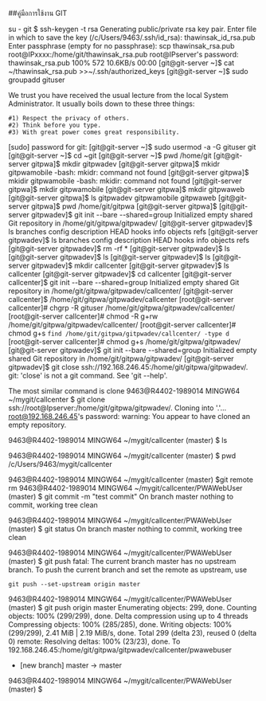 ##คู่มือการใช้งาน GIT

su - git
$ ssh-keygen -t rsa
Generating public/private rsa key pair.
Enter file in which to save the key (/c/Users/9463/.ssh/id_rsa): thawinsak_id_rsa.pub
Enter passphrase (empty for no passphrase):
scp thawinsak_rsa.pub  root@IPxxxx:/home/git/thawinsak_rsa.pub
root@IPserver's password:
thawinsak_rsa.pub                             100%  572    10.6KB/s   00:00
[git@git-server ~]$ cat ~/thawinsak_rsa.pub  >>~/.ssh/authorized_keys
[git@git-server ~]$ sudo groupadd gituser

We trust you have received the usual lecture from the local System
Administrator. It usually boils down to these three things:

    #1) Respect the privacy of others.
    #2) Think before you type.
    #3) With great power comes great responsibility.

[sudo] password for git:
[git@git-server ~]$
sudo usermod -a -G gituser git
[git@git-server ~]$ cd ~git
[git@git-server ~]$ pwd
/home/git
[git@git-server gitpwa]$ mkdir gitpwadev
[git@git-server gitpwa]$ mkidr gitpwamobile
-bash: mkidr: command not found
[git@git-server gitpwa]$ mkidir gitpwamobile
-bash: mkidir: command not found
[git@git-server gitpwa]$ mkdir gitpwamobile
[git@git-server gitpwa]$ mkdir gitpwaweb
[git@git-server gitpwa]$ ls
gitpwadev  gitpwamobile  gitpwaweb
[git@git-server gitpwa]$ pwd
/home/git/gitpwa
[git@git-server gitpwa]$
[git@git-server gitpwadev]$ git init --bare --shared=group
Initialized empty shared Git repository in /home/git/gitpwa/gitpwadev/
[git@git-server gitpwadev]$ ls
branches  config  description  HEAD  hooks  info  objects  refs
[git@git-server gitpwadev]$ ls
branches  config  description  HEAD  hooks  info  objects  refs
[git@git-server gitpwadev]$ rm -rf *
[git@git-server gitpwadev]$ ls
[git@git-server gitpwadev]$ ls
[git@git-server gitpwadev]$ ls
[git@git-server gitpwadev]$ mkdir callcenter
[git@git-server gitpwadev]$ ls
callcenter
[git@git-server gitpwadev]$ cd callcenter
[git@git-server callcenter]$ git init --bare --shared=group
Initialized empty shared Git repository in /home/git/gitpwa/gitpwadev/callcenter/
[git@git-server callcenter]$
/home/git/gitpwa/gitpwadev/callcenter
[root@git-server callcenter]# chgrp -R gituser /home/git/gitpwa/gitpwadev/callcenter/
[root@git-server callcenter]# chmod -R g+rw /home/git/gitpwa/gitpwadev/callcenter/
[root@git-server callcenter]# chmod g+s `find /home/git/gitpwa/gitpwadev/callcenter/ -type d `
[root@git-server callcenter]#
 chmod g+s /home/git/gitpwa/gitpwadev/
 [git@git-server gitpwadev]$ git init --bare --shared=group
Initialized empty shared Git repository in /home/git/gitpwa/gitpwadev/
[git@git-server gitpwadev]$
 git close ssh://192.168.246.45:/home/git/gitpwa/gitpwadev/.
git: 'close' is not a git command. See 'git --help'.

The most similar command is
        clone
9463@R4402-1989014 MINGW64 ~/mygit/callcenter
$ git clone ssh://root@Ipserver:/home/git/gitpwa/gitpwadev/.
Cloning into '.'...
root@192.168.246.45's password:
warning: You appear to have cloned an empty repository.

9463@R4402-1989014 MINGW64 ~/mygit/callcenter (master)
$ ls

9463@R4402-1989014 MINGW64 ~/mygit/callcenter (master)
$ pwd
/c/Users/9463/mygit/callcenter

9463@R4402-1989014 MINGW64 ~/mygit/callcenter (master)
$git remote rm 
9463@R4402-1989014 MINGW64 ~/mygit/callcenter/PWAWebUser (master)
$ git commit -m "test commit"
On branch master
nothing to commit, working tree clean

9463@R4402-1989014 MINGW64 ~/mygit/callcenter/PWAWebUser (master)
$ git status
On branch master
nothing to commit, working tree clean

9463@R4402-1989014 MINGW64 ~/mygit/callcenter/PWAWebUser (master)
$ git push
fatal: The current branch master has no upstream branch.
To push the current branch and set the remote as upstream, use

    git push --set-upstream origin master


9463@R4402-1989014 MINGW64 ~/mygit/callcenter/PWAWebUser (master)
$ git push origin master
Enumerating objects: 299, done.
Counting objects: 100% (299/299), done.
Delta compression using up to 4 threads
Compressing objects: 100% (285/285), done.
Writing objects: 100% (299/299), 2.41 MiB | 2.19 MiB/s, done.
Total 299 (delta 23), reused 0 (delta 0)
remote: Resolving deltas: 100% (23/23), done.
To 192.168.246.45:/home/git/gitpwa/gitpwadev/callcenter/pwawebuser
 * [new branch]      master -> master

9463@R4402-1989014 MINGW64 ~/mygit/callcenter/PWAWebUser (master)
$






